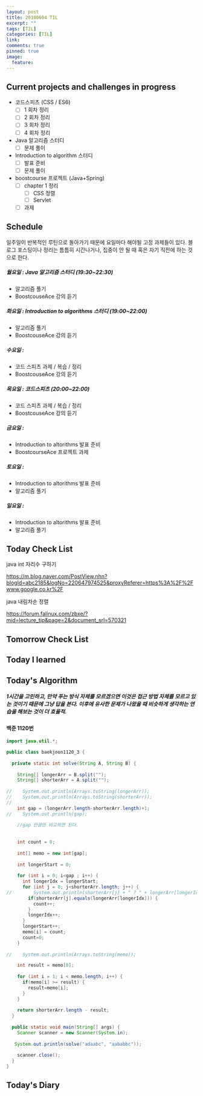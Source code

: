 ```yaml
---
layout: post
title: 20180604 TIL
excerpt: ""
tags: [TIL]
categories: [TIL]
link:
comments: true
pinned: true
image:
  feature:
---
```


## Current projects and challenges in progress

- 코드스피츠 (CSS / ES6)
  - [ ] 1 회차 정리
  - [ ] 2 회차 정리
  - [ ] 3 회차 정리
  - [ ] 4 회차 정리
- Java 알고리즘 스터디 
  - [ ] 문제 풀이
- Introduction to algorithm 스터디
  - [ ] 발표 준비
  - [ ] 문제 풀이
- boostcourse 프로젝트 (Java+Spring)
  - [ ] chapter 1 정리
    - [ ] CSS 정렬
    - [ ] Servlet
  - [ ] 과제

## Schedule

일주일이 반복적인 루틴으로 돌아가기 때문에 요일마다 해야될 고정 과제들이 있다. 블로그 포스팅이나 정리는 틈틈히 시간나거나, 집중이 안 될 때 혹은 자기 직전에 하는 것으로 한다.

##### 월요일 : Java 알고리즘 스터디  (19:30~22:30)

- 알고리즘 풀기
- BoostcouseAce 강의 듣기

##### 화요일 : Introduction to algorithms 스터디 (19:00~22:00)

- 알고리즘 풀기
- BoostcouseAce 강의 듣기

##### 수요일 :

- 코드 스피츠 과제 / 복습 / 정리
- BoostcouseAce 강의 듣기

##### 목요일 : 코드스피츠 (20:00~22:00)

- 코드 스피츠 과제 / 복습 / 정리
- BoostcouseAce 강의 듣기

##### 금요일 :

- Introduction to altorithms 발표 준비
- BoostcourseAce 프로젝트 과제

##### 토요일 :

- Introduction to altorithms 발표 준비
- 알고리즘 풀기

##### 일요일 :

- Introduction to altorithms 발표 준비
- 알고리즘 풀기

## Today Check List

java int 자리수 구하기

https://m.blog.naver.com/PostView.nhn?blogId=abc2185&logNo=220647974525&proxyReferer=https%3A%2F%2Fwww.google.co.kr%2F

java 내림차순 정렬

https://forum.falinux.com/zbxe/?mid=lecture_tip&page=2&document_srl=570321

## Tomorrow Check List



## Today I learned



## Today's Algorithm

##### 1시간을 고민하고, 만약 푸는 방식 자체를 모르겠으면 이것은 접근 방법 자체를 모르고 있는 것이기 때문에 그냥 답을 본다. 이후에 유사한 문제가 나왔을 때 비슷하게 생각하는 연습을 해보는 것이 더 효율적.

#### 백준 1120번

~~~java
import java.util.*;

public class baekjoon1120_3 {
  
  private static int solve(String A, String B) {
    
    String[] longerArr = B.split("");
    String[] shorterArr = A.split("");     
    
//    System.out.println(Arrays.toString(longerArr));
//    System.out.println(Arrays.toString(shorterArr));
//    
    int gap = (longerArr.length-shorterArr.length)+1;
//    System.out.println(gap);
    
    //gap 만큼만 비교하면 된다.
    
    
    int count = 0;
    
    int[] memo = new int[gap];
    
    int longerStart = 0;
    
    for (int i = 0; i<gap ; i++) {      
      int longerIdx = longerStart;
      for (int j = 0; j<shorterArr.length; j++) {
//        System.out.println(shorterArr[j] + " ? " + longerArr[longerIdx]);
        if(shorterArr[j].equals(longerArr[longerIdx])) {
          count++;
        }   
        longerIdx++;
      }
      longerStart++;
      memo[i] = count;
      count=0;
    }
    
//    System.out.println(Arrays.toString(memo));

    int result = memo[0];
    
    for (int i = 1; i < memo.length; i++) {
      if(memo[i] >= result) {
        result=memo[i];
      }
    }
    
    return shorterArr.length - result;
  }
  
  public static void main(String[] args) {
    Scanner scanner = new Scanner(System.in);
    
   System.out.println(solve("adaabc", "aababbc"));
    
    scanner.close();
  }
}

~~~



## Today's Diary